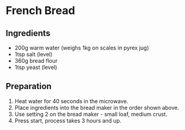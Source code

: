 # French Bread

## Ingredients

- 200g warm water (weighs 1kg on scales in pyrex jug)
- 1tsp salt (level)
- 360g bread flour
- 1tsp yeast (level)

## Preparation

1. Heat water for 40 seconds in the microwave.
2. Place ingredients into the bread maker in the order shown above.
3. Use setting 2 on the bread maker - small loaf, medium crust.
4. Press start, process takes 3 hours and up.
